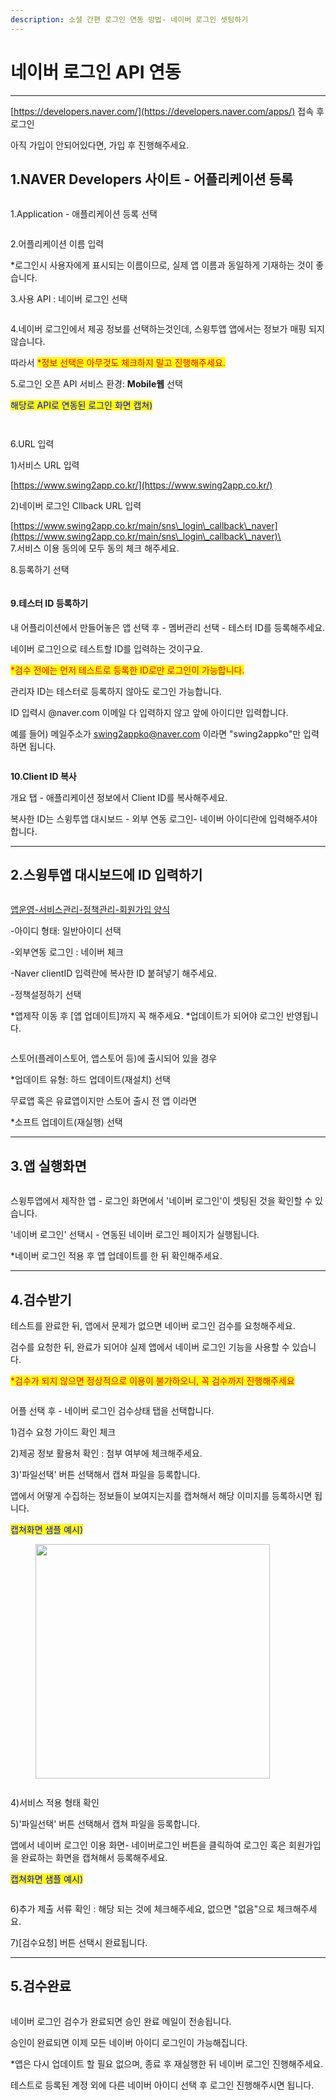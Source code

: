 ```yaml
---
description: 소셜 간편 로그인 연동 방법- 네이버 로그인 셋팅하기
---
```


# 네이버 로그인 API 연동

***

[https://developers.naver.com/](https://developers.naver.com/apps/) 접속 후 로그인

아직 가입이 안되어있다면, 가입 후 진행해주세요.



## 1.NAVER Developers 사이트 - 어플리케이션 등록

<figure><img src="../.gitbook/assets/네이버1.png" alt=""><figcaption></figcaption></figure>

1.Application - 애플리케이션 등록 선택



<figure><img src="../.gitbook/assets/네이버2.png" alt=""><figcaption></figcaption></figure>

2.어플리케이션 이름 입력

\*로그인시 사용자에게 표시되는 이름이므로, 실제 앱 이름과 동일하게 기재하는 것이 좋습니다.

3.사용 API : 네이버 로그인 선택



<figure><img src="../.gitbook/assets/네이버3 (1).png" alt=""><figcaption></figcaption></figure>

4.네이버 로그인에서 제공 정보를 선택하는것인데,  스윙투앱 앱에서는 정보가 매핑 되지 않습니다.

따라서 <mark style="color:red;">\*정보 선택은 아무것도 체크하지 말고 진행해주세요.</mark>&#x20;

5.로그인 오픈 API 서비스 환경: **Mobile웹** 선택

<mark style="color:blue;">해당로  API로 연동된 로그인 화면 캡쳐)</mark>

<div align="left">

<figure><img src="../.gitbook/assets/Internet.png" alt=""><figcaption></figcaption></figure>

</div>



<figure><img src="../.gitbook/assets/네이버4.png" alt=""><figcaption></figcaption></figure>

6.URL 입력

1\)서비스 URL 입력

[https://www.swing2app.co.kr/](https://www.swing2app.co.kr/)

2\)네이버 로그인 Cllback URL 입력

[https://www.swing2app.co.kr/main/sns\_login\_callback\_naver](https://www.swing2app.co.kr/main/sns\_login\_callback\_naver)\
\
7.서비스 이용 동의에 모두 동의 체크 해주세요.

8.등록하기 선택



<figure><img src="../.gitbook/assets/네이버5.png" alt=""><figcaption></figcaption></figure>

#### 9.테스터 ID 등록하기&#x20;

내 어플리이션에서 만들어놓은 앱 선택 후 - 멤버관리 선택 - 테스터 ID를 등록해주세요.

네이버 로그인으로 테스트할 ID를 입력하는 것이구요. &#x20;

<mark style="color:red;">\*검수 전에는 먼저 테스트로 등록한 ID로만 로그인이 가능합니다.</mark>&#x20;

관리자 ID는  테스터로 등록하지 않아도 로그인 가능합니다.&#x20;

ID 입력시 @naver.com 이메일 다 입력하지 않고 앞에 아이디만 입력합니다.

예를 들어) 메일주소가 swing2appko@naver.com 이라면 "swing2appko"만 입력하면 됩니다.



<figure><img src="../.gitbook/assets/네이버6.png" alt=""><figcaption></figcaption></figure>

**10.Client ID 복사**

개요 탭 - 애플리케이션 정보에서 Client ID를 복사해주세요.&#x20;

복사한 ID는 스윙투앱 대시보드 - 외부 연동 로그인- 네이버 아이디란에 입력해주셔야 합니다.

***



## 2.스윙투앱 대시보드에 ID 입력하기

<figure><img src="../.gitbook/assets/네이버8.png" alt=""><figcaption></figcaption></figure>

[앱운영-서비스관리-정책관리-회원가입 양식](https://www.swing2app.co.kr/view/app\_policy)

\-아이디 형태: 일반아이디 선택

\-외부연동 로그인 :  네이버 체크

\-Naver clientID 입력란에 복사한 ID 붙혀넣기 해주세요.

\-정책설정하기 선택

\*앱제작 이동 후 \[앱 업데이트]까지 꼭 해주세요. \*업데이트가 되어야 로그인 반영됩니다.

<figure><img src="../.gitbook/assets/네이버9.png" alt=""><figcaption></figcaption></figure>

스토어(플레이스토어, 앱스토어 등)에 출시되어 있을 경우&#x20;

\*업데이트 유형: 하드 업데이트(재설치) 선택

무료앱 혹은 유료앱이지만 스토어 출시 전 앱 이라면&#x20;

\*소프트 업데이트(재실행) 선택



***



## 3.앱 실행화면

<figure><img src="../.gitbook/assets/네이버12.png" alt=""><figcaption></figcaption></figure>

스윙투앱에서 제작한 앱 - 로그인 화면에서  '네이버 로그인'이 셋팅된 것을 확인할 수 있습니다.&#x20;

'네이버 로그인' 선택시 - 연동된 네이버 로그인 페이지가 실행됩니다.&#x20;

\*네이버 로그인 적용 후 앱   업데이트를 한 뒤 확인해주세요.&#x20;



***



## 4.검수받기



테스트를 완료한 뒤, 앱에서 문제가 없으면 네이버 로그인 검수를 요청해주세요.

검수를 요청한 뒤, 완료가 되어야 실제 앱에서 네이버 로그인 기능을 사용할 수 있습니다.&#x20;

<mark style="color:red;">\*검수가 되지 않으면 정상적으로 이용이 불가하오니, 꼭 검수까지 진행해주세요</mark>

<figure><img src="../.gitbook/assets/네이버10 (1).png" alt=""><figcaption></figcaption></figure>

어플 선택 후 - 네이버 로그인 검수상태 탭을 선택합니다.

1\)검수 요청 가이드 확인 체크

2\)제공 정보 활용처 확인 : 첨부 여부에 체크해주세요.

3\)'파일선택' 버튼 선택해서 캡쳐 파일을 등록합니다.

앱에서 어떻게 수집하는 정보들이 보여지는지를 캡쳐해서 해당 이미지를 등록하시면 됩니다.&#x20;

<mark style="color:blue;">캡쳐화면 샘플 예시)</mark>

<div align="left">

<figure><img src="../.gitbook/assets/네이버가입_회원정보1.jpg" alt="" width="375"><figcaption></figcaption></figure>

</div>



<figure><img src="../.gitbook/assets/네이버11.png" alt=""><figcaption></figcaption></figure>

4\)서비스 적용 형태 확인

5\)'파일선택' 버튼 선택해서 캡쳐 파일을 등록합니다.

앱에서 네이버 로그인 이용 화면- 네이버로그인 버튼을 클릭하여 로그인 혹은 회원가입을 완료하는 화면을 캡쳐해서 등록해주세요.

<mark style="color:blue;">캡쳐화면 샘플 예시)</mark>

<figure><img src="../.gitbook/assets/네이버가입_프로세스.jpg" alt=""><figcaption></figcaption></figure>

6\)추가 제출 서류 확인 : 해당 되는 것에 체크해주세요, 없으면 "없음"으로 체크해주세요.&#x20;

7\)\[검수요청] 버튼 선택시 완료됩니다.&#x20;

***



## 5.검수완료

<div align="left">

<figure><img src="../.gitbook/assets/네이버로그인11.PNG" alt=""><figcaption></figcaption></figure>

</div>

네이버 로그인 검수가 완료되면 승인 완료 메일이 전송됩니다.

승인이 완료되면 이제 모든 네이버 아이디 로그인이 가능해집니다.

\*앱은 다시 업데이트 할 필요 없으며, 종료 후 재실행한 뒤 네이버 로그인 진행해주세요.

테스트로 등록된 계정 외에 다른 네이버 아이디 선택 후 로그인 진행해주시면 됩니다.&#x20;





